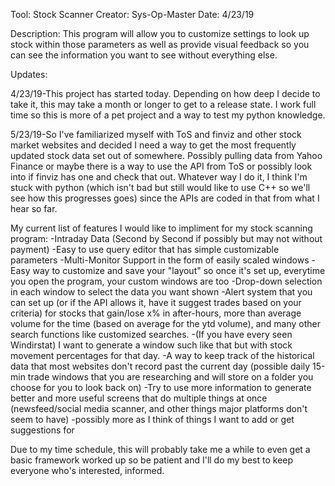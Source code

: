 Tool: Stock Scanner
Creator: Sys-Op-Master
Date: 4/23/19

Description: This program will allow you to customize settings to look up stock within those parameters 
as well as provide visual feedback so you can see the information you want to see without everything else.


Updates:

4/23/19-This project has started today. Depending on how deep I decide to take it, this may take a month or longer to get to a release state.
I work full time so this is more of a pet project and a way to test my python knowledge.

5/23/19-So I've familiarized myself with ToS and finviz and other stock market websites and decided I need a way to get the most frequently updated stock data set out of somewhere. Possibly pulling data from Yahoo Finance or maybe there is a way to use the API from ToS or possibly look into if finviz has one and check that out. Whatever way I do it, I think I'm stuck with python (which isn't bad but still would like to use C++ so we'll see how this progresses goes) since the APIs are coded in that from what I hear so far.

My current list of features I would like to impliment for my stock scanning program:
-Intraday Data (Second by Second if possibly but may not without payment)
-Easy to use query editor that has simple customizable parameters
-Multi-Monitor Support in the form of easily scaled windows
-Easy way to customize and save your "layout" so once it's set up, everytime you open the program, your custom windows are too
-Drop-down selection in each window to select the data you want shown
-Alert system that you can set up (or if the API allows it, have it suggest trades based on your criteria) for stocks that gain/lose x% in after-hours, more than average volume for the time (based on average for the ytd volume), and many other search functions like customized searches.
-(If you have every seen Windirstat) I want to generate a window such like that but with stock movement percentages for that day.
-A way to keep track of the historical data that most websites don't record past the current day (possible daily 15-min trade windows that you are researching and will store on a folder you choose for you to look back on)
-Try to use more information to generate better and more useful screens that do multiple things at once (newsfeed/social media scanner, and other things major platforms don't seem to have)
-possibly more as I think of things I want to add or get suggestions for

Due to my time schedule, this will probably take me a while to even get a basic framework worked up so be patient and I'll do my best to keep everyone who's interested, informed.
